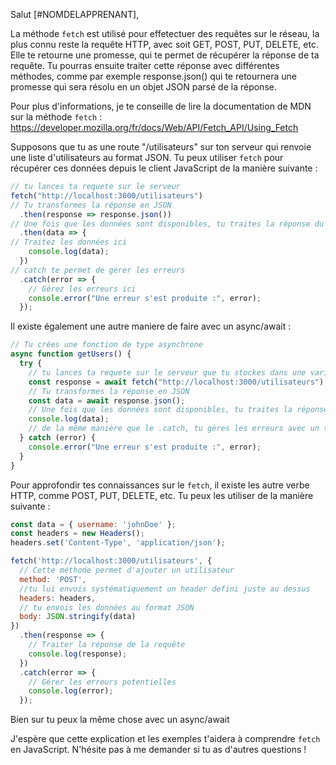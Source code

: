 Salut [#NOMDELAPPRENANT],

La méthode `fetch` est utilisé pour effetectuer des requêtes sur le réseau, la plus connu reste la requête HTTP, avec soit GET, POST, PUT, DELETE, etc.
Elle te retourne une promesse, qui te permet de récupérer la réponse de ta requête.
Tu pourras ensuite traiter cette réponse avec différentes méthodes, comme par exemple response.json() qui te retournera une promesse qui sera résolu en un objet JSON parsé de la réponse.

Pour plus d'informations, je te conseille de lire la documentation de MDN sur la méthode `fetch` : https://developer.mozilla.org/fr/docs/Web/API/Fetch_API/Using_Fetch

Supposons que tu as une route "/utilisateurs" sur ton serveur qui renvoie une liste d'utilisateurs au format JSON. Tu peux utiliser `fetch` pour récupérer ces données depuis le client JavaScript de la manière suivante :

```javascript
// tu lances ta requete sur le serveur
fetch("http://localhost:3000/utilisateurs")
// Tu transformes la réponse en JSON
  .then(response => response.json())
// Une fois que les données sont disponibles, tu traites la réponse du serveur
  .then(data => {
// Traitez les données ici
    console.log(data);
  })
// catch te permet de gérer les erreurs
  .catch(error => {
    // Gérez les erreurs ici
    console.error("Une erreur s'est produite :", error);
  });
```

Il existe également une autre maniere de faire avec un async/await :

```javascript
// Tu crées une fonction de type asynchrone
async function getUsers() {
  try {
    // tu lances ta requete sur le serveur que tu stockes dans une variable
    const response = await fetch("http://localhost:3000/utilisateurs");
    // Tu transformes la réponse en JSON
    const data = await response.json();
    // Une fois que les données sont disponibles, tu traites la réponse du serveur
    console.log(data);
    // de la même manière que le .catch, tu gères les erreurs avec un try/catch
  } catch (error) {
    console.error("Une erreur s'est produite :", error);
  }
}
```

Pour approfondir tes connaissances sur le `fetch`, il existe les autre verbe HTTP, comme POST, PUT, DELETE, etc. Tu peux les utiliser de la manière suivante :

```javascript
const data = { username: 'johnDoe' };
const headers = new Headers();
headers.set('Content-Type', 'application/json');

fetch('http://localhost:3000/utilisateurs', {
  // Cette méthode permet d'ajouter un utilisateur
  method: 'POST',
  //tu lui envois systématiquement un header defini juste au dessus
  headers: headers,
  // tu envois les données au format JSON
  body: JSON.stringify(data)
})
  .then(response => {
    // Traiter la réponse de la requête
    console.log(response);
  })
  .catch(error => {
    // Gérer les erreurs potentielles
    console.log(error);
  });

```
Bien sur tu peux la même chose avec un async/await

J'espère que cette explication et les exemples t'aidera à comprendre `fetch` en JavaScript. N'hésite pas à me demander si tu as d'autres questions !
